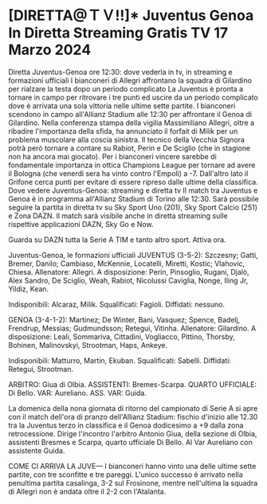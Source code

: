 <h1>[DIRETTA@ＴＶ!!]* Juventus Genoa In Diretta Streaming Gratis TV 17 Marzo 2024</h1>
Diretta Juventus-Genoa ore 12:30: dove vederla in tv, in streaming e formazioni ufficiali
I bianconeri di Allegri affrontano la squadra di Gilardino per rialzare la testa dopo un periodo complicato La Juventus è pronta a tornare in campo per ritrovare i tre punti ed uscire da un periodo complicato dove è arrivata una sola vittoria nelle ultime sette partite. I bianconeri scendono in campo all'Allianz Stadium alle 12:30 per affrontare il Genoa di Gilardino. Nella conferenza stampa della vigilia Massimiliano Allegri, oltre a ribadire l'importanza della sfida, ha annunciato il forfait di Milik per un problema muscolare alla coscia sinistra. Il tecnico della Vecchia Signora potrà però tornare a contare su Rabiot, Perin e De Sciglio (che in stagione non ha ancora mai giocato). Per i bianconeri vincere sarebbe di fondamentale importanza in ottica Champions League per tornare ad avere il Bologna (che venerdì sera ha vinto contro l'Empoli) a -7. Dall'altro lato il Grifone cerca punti per evitare di essere ripreso dalle ultime della classifica. Dove vedere Juventus-Genoa: streaming e diretta tv
Il match tra Juventus e Genoa è in programma all'Allianz Stadium di Torino alle 12:30. Sarà possibile seguire la partita in diretta tv su Sky Sport Uno (201), Sky Sport Calcio (251) e Zona DAZN. Il match sarà visibile anche in diretta streaming sulle rispettive applicazioni DAZN, Sky Go e Now.

Guarda su DAZN tutta la Serie A TIM e tanto altro sport. Attiva ora.

Juventus-Genoa, le formazioni ufficiali
JUVENTUS (3-5-2): Szczesny; Gatti, Bremer, Danilo; Cambiaso, McKennie, Locatelli, Miretti, Kostic; Vlahovic, Chiesa. Allenatore: Allegri.
A disposizione: Perin, Pinsoglio, Rugani, Djalò, Alex Sandro, De Sciglio, Weah, Rabiot, Nicolussi Caviglia, Nonge, Iling Jr, Yildiz, Kean.

Indisponibili: Alcaraz, Milik.
Squalificati: Fagioli.
Diffidati: nessuno.

GENOA (3-4-1-2): Martinez; De Winter, Bani, Vasquez; Spence, Badelj, Frendrup, Messias; Gudmundsson; Retegui, Vitinha. Allenatore: Gilardino.
A disposizione: Leali, Sommariva, Cittadini, Vogliacco, Pittino, Thorsby, Bohinen, Malinovskyi, Strootman, Haps, Ankeye.

Indisponibili: Matturro, Martin, Ekuban.
Squalificati: Sabelli.
Diffidati: Retegui, Strootman.

ARBITRO: Giua di Olbia. ASSISTENTI: Bremes-Scarpa. QUARTO UFFICIALE: Di Bello. VAR: Aureliano. ASS. VAR: Guida.

La domenica della nona giornata di ritorno del campionato di Serie A si apre con il match dell'ora di pranzo dell'Allianz Stadium: fischio d'inizio alle 12.30 tra la Juventus terzo in classifica e il Genoa dodicesimo a +9 dalla zona retrocessione. Dirige l'incontro l'arbitro Antonio Giua, della sezione di Olbia, assistenti Bresmes e Scarpa, quarto ufficiale Di Bello. Al Var Aureliano con assistente Guida. 

COME CI ARRIVA LA JUVE—  I bianconeri hanno vinto una delle ultime sette partite, con tre sconfitte e tre pareggi. L'unico successo è arrivato nella penultima partita casalinga, 3-2 sul Frosinone, mentre nell'ultima la squadra di Allegri non è andata oltre il 2-2 con l'Atalanta.
